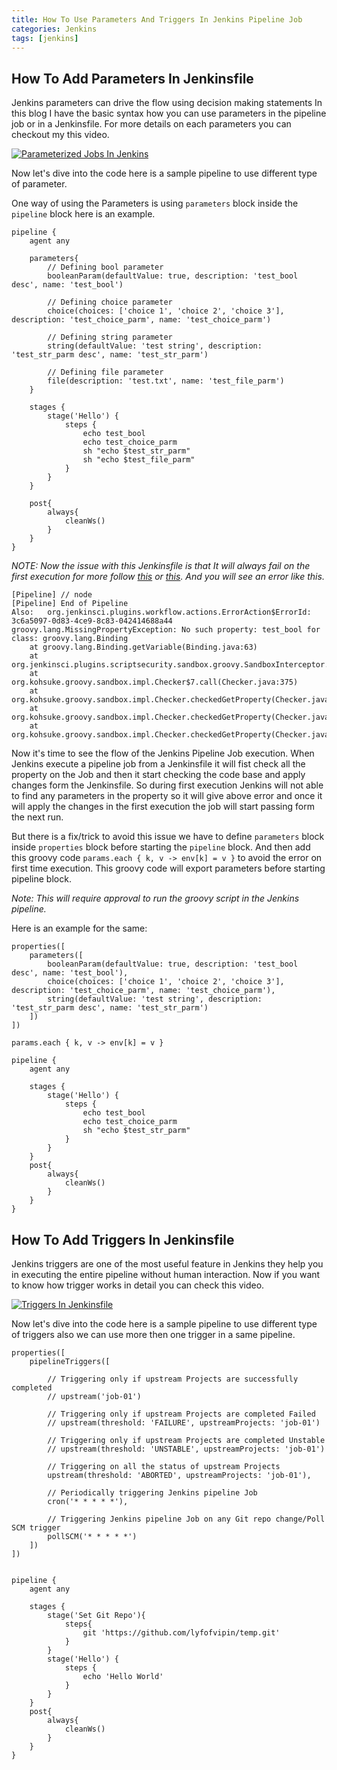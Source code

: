 ```yaml
---
title: How To Use Parameters And Triggers In Jenkins Pipeline Job
categories: Jenkins
tags: [jenkins]
---
```



## How To Add Parameters In Jenkinsfile

Jenkins parameters can drive the flow using decision making statements In this blog I have the basic syntax how you can use parameters in the pipeline job or in a Jenkinsfile.
For more details on each parameters you can checkout my this video.

[![Parameterized Jobs In Jenkins](https://img.youtube.com/vi/Tm1-0dffX_A/hqdefault.jpg)](https://www.youtube.com/embed/Tm1-0dffX_A)

Now let's dive into the code here is a sample pipeline to use different type of parameter.

One way of using the Parameters is using `parameters` block inside the `pipeline` block here is an example.

```
pipeline {
    agent any
 
    parameters{
        // Defining bool parameter
        booleanParam(defaultValue: true, description: 'test_bool desc', name: 'test_bool')

        // Defining choice parameter
        choice(choices: ['choice 1', 'choice 2', 'choice 3'], description: 'test_choice_parm', name: 'test_choice_parm')

        // Defining string parameter
        string(defaultValue: 'test string', description: 'test_str_parm desc', name: 'test_str_parm')

        // Defining file parameter
        file(description: 'test.txt', name: 'test_file_parm')
    }

    stages {
        stage('Hello') {
            steps {
                echo test_bool
                echo test_choice_parm
                sh "echo $test_str_parm"
                sh "echo $test_file_parm"
            }
        }
    }

    post{
        always{
            cleanWs()
        }
    }
}
```

*NOTE: Now the issue with this Jenkinsfile is that It will always fail on the first execution for more follow [this](https://issues.jenkins.io/browse/JENKINS-40574) or [this](https://issues.jenkins.io/browse/JENKINS-41929). And you will see an error like this.*

```
[Pipeline] // node
[Pipeline] End of Pipeline
Also:   org.jenkinsci.plugins.workflow.actions.ErrorAction$ErrorId: 3c6a5097-0d83-4ce9-8c83-042414688a44
groovy.lang.MissingPropertyException: No such property: test_bool for class: groovy.lang.Binding
	at groovy.lang.Binding.getVariable(Binding.java:63)
	at org.jenkinsci.plugins.scriptsecurity.sandbox.groovy.SandboxInterceptor.onGetProperty(SandboxInterceptor.java:285)
	at org.kohsuke.groovy.sandbox.impl.Checker$7.call(Checker.java:375)
	at org.kohsuke.groovy.sandbox.impl.Checker.checkedGetProperty(Checker.java:379)
	at org.kohsuke.groovy.sandbox.impl.Checker.checkedGetProperty(Checker.java:355)
	at org.kohsuke.groovy.sandbox.impl.Checker.checkedGetProperty(Checker.java:355)
```


Now it's time to see the flow of the Jenkins Pipeline Job execution.
When Jenkins execute a pipeline job from a Jenkinsfile it will fist check all the property on the Job and then it start checking the code base and apply changes form the Jenkinsfile.
So during first execution Jenkins will not able to find any parameters in the property so it will give above error and once it will apply the changes in the first execution the job will start passing form the next run.


But there is a fix/trick to avoid this issue we have to define `parameters` block inside `properties` block before starting the `pipeline` block. And then add this groovy code `params.each { k, v -> env[k] = v }` to avoid the error on first time execution. This groovy code will export parameters before starting pipeline block.

*Note: This will require approval to run the groovy script in the Jenkins pipeline.*


Here is an example for the same:
```
properties([
    parameters([
        booleanParam(defaultValue: true, description: 'test_bool desc', name: 'test_bool'),
        choice(choices: ['choice 1', 'choice 2', 'choice 3'], description: 'test_choice_parm', name: 'test_choice_parm'),
        string(defaultValue: 'test string', description: 'test_str_parm desc', name: 'test_str_parm')
    ])
])

params.each { k, v -> env[k] = v }

pipeline {
    agent any

    stages {
        stage('Hello') {
            steps {
                echo test_bool
                echo test_choice_parm
                sh "echo $test_str_parm"
            }
        }
    }
    post{
        always{
            cleanWs()
        }
    }
}
```


## How To Add Triggers In Jenkinsfile

Jenkins triggers are one of the most useful feature in Jenkins they help you in executing the entire pipeline without human interaction.
Now if you want to know how trigger works in detail you can check this video.

[![Triggers In Jenkinsfile](https://img.youtube.com/vi/fbObtG34jJQ/hqdefault.jpg)](https://www.youtube.com/embed/fbObtG34jJQ)

Now let's dive into the code here is a sample pipeline to use different type of triggers also we can use more then one trigger in a same pipeline.


```
properties([
    pipelineTriggers([

        // Triggering only if upstream Projects are successfully completed
        // upstream('job-01')

        // Triggering only if upstream Projects are completed Failed
        // upstream(threshold: 'FAILURE', upstreamProjects: 'job-01')

        // Triggering only if upstream Projects are completed Unstable
        // upstream(threshold: 'UNSTABLE', upstreamProjects: 'job-01')

        // Triggering on all the status of upstream Projects
        upstream(threshold: 'ABORTED', upstreamProjects: 'job-01'),

        // Periodically triggering Jenkins pipeline Job
        cron('* * * * *'),

        // Triggering Jenkins pipeline Job on any Git repo change/Poll SCM trigger
        pollSCM('* * * * *')
    ])
])


pipeline {
    agent any

    stages {
        stage('Set Git Repo'){
            steps{
                git 'https://github.com/lyfofvipin/temp.git'
            }
        }
        stage('Hello') {
            steps {
                echo 'Hello World'
            }
        }
    }
    post{
        always{
            cleanWs()
        }
    }
}
```


